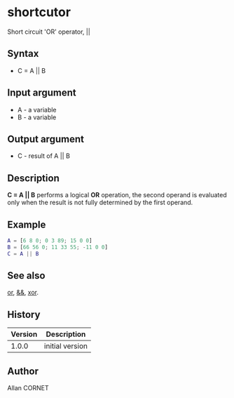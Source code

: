 # shortcutor

Short circuit 'OR' operator, ||

## Syntax

- C = A || B

## Input argument

- A - a variable
- B - a variable

## Output argument

- C - result of A || B

## Description

  <p><b>C = A || B</b> performs a logical <b>OR</b> operation, the second operand is evaluated only when the result is not fully determined by the first operand.</p>

## Example

```matlab
A = [6 8 0; 0 3 89; 15 0 0]
B = [66 56 0; 11 33 55; -11 0 0]
C = A || B
```

## See also

[or](or.md), [&&](shortcutand.md), [xor](xor.html).

## History

| Version | Description     |
| ------- | --------------- |
| 1.0.0   | initial version |

## Author

Allan CORNET
